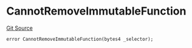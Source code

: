 # CannotRemoveImmutableFunction
[Git Source](https://github.com/thrackle-io/tron/blob/cc8b8345c329b2556fa21578401d762291784e46/src/protocol/economic/ruleProcessor/RuleProcessorDiamondLib.sol)


```solidity
error CannotRemoveImmutableFunction(bytes4 _selector);
```


